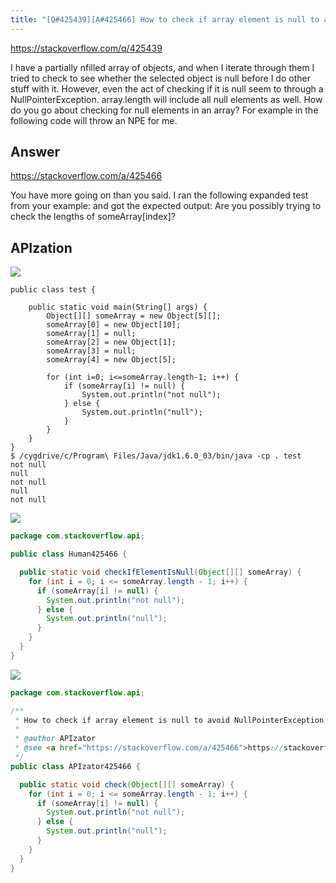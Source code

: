 ```yaml
---
title: "[Q#425439][A#425466] How to check if array element is null to avoid NullPointerException in Java"
---
```


https://stackoverflow.com/q/425439

I have a partially nfilled array of objects, and when I iterate through them I tried to check to see whether the selected object is null before I do other stuff with it. However, even the act of checking if it is null seem to through a NullPointerException. array.length will include all null elements as well. How do you go about checking for null elements in an array? For example in the following code will throw an NPE for me.

## Answer

https://stackoverflow.com/a/425466

You have more going on than you said.  I ran the following expanded test from your example:
and got the expected output:
Are you possibly trying to check the lengths of someArray[index]?

## APIzation

<div class="code-3columns-row">

<div class="code-3columns-column">

<div><img src="/stackoverflow.png" /></div>

```plain
public class test {

    public static void main(String[] args) {
        Object[][] someArray = new Object[5][];
        someArray[0] = new Object[10];
        someArray[1] = null;
        someArray[2] = new Object[1];
        someArray[3] = null;
        someArray[4] = new Object[5];

        for (int i=0; i<=someArray.length-1; i++) {
            if (someArray[i] != null) {
                System.out.println("not null");
            } else {
                System.out.println("null");
            }
        }
    }
}
$ /cygdrive/c/Program\ Files/Java/jdk1.6.0_03/bin/java -cp . test
not null
null
not null
null
not null
```

</div>

<div class="code-3columns-column">

<div><img src="/human.png" /></div>

```java
package com.stackoverflow.api;

public class Human425466 {

  public static void checkIfElementIsNull(Object[][] someArray) {
    for (int i = 0; i <= someArray.length - 1; i++) {
      if (someArray[i] != null) {
        System.out.println("not null");
      } else {
        System.out.println("null");
      }
    }
  }
}

```

</div>

<div class="code-3columns-column">

<div><img src="/apizator.png" /></div>

```java
package com.stackoverflow.api;

/**
 * How to check if array element is null to avoid NullPointerException in Java
 *
 * @author APIzator
 * @see <a href="https://stackoverflow.com/a/425466">https://stackoverflow.com/a/425466</a>
 */
public class APIzator425466 {

  public static void check(Object[][] someArray) {
    for (int i = 0; i <= someArray.length - 1; i++) {
      if (someArray[i] != null) {
        System.out.println("not null");
      } else {
        System.out.println("null");
      }
    }
  }
}

```

</div>

</div>